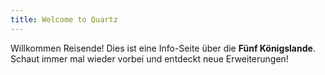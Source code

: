 ```yaml
---
title: Welcome to Quartz
---
```


Willkommen Reisende! Dies ist eine Info-Seite über die **Fünf Königslande**. Schaut immer mal wieder vorbei und entdeckt neue Erweiterungen!
